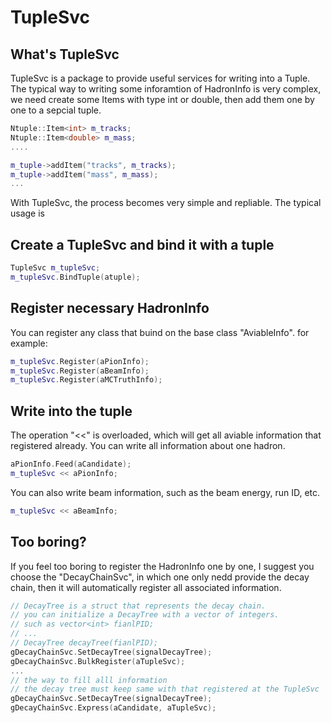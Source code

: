 # TupleSvc
## What's TupleSvc

TupleSvc is a package to provide useful services for writing into 
a Tuple. The typical way to writing some inforamtion of HadronInfo is 
very complex, we need create some Items with type int or double, 
then add them one by one to a sepcial tuple. 
```c++
Ntuple::Item<int> m_tracks;
Ntuple::Item<double> m_mass;
....

m_tuple->addItem("tracks", m_tracks);
m_tuple->addItem("mass", m_mass);
...
```  
With TupleSvc, the process becomes very simple and repliable.
The typical usage is 
## Create a TupleSvc and bind it with a tuple

```c++
TupleSvc m_tupleSvc;
m_tupleSvc.BindTuple(atuple);
```
## Register necessary HadronInfo

You can register any class that buind on the base class "AviableInfo".
for example:
```c++
m_tupleSvc.Register(aPionInfo);
m_tupleSvc.Register(aBeamInfo);
m_tupleSvc.Register(aMCTruthInfo);
```
## Write into the tuple

The operation "<<" is overloaded, which will get all aviable information that
registered already. You can write all information about one hadron.
```c++
aPionInfo.Feed(aCandidate);
m_tupleSvc << aPionInfo;
```
You can also write beam information, such as the beam energy, run ID, etc.
```c++
m_tupleSvc << aBeamInfo;
```

## Too boring?

If you feel too boring to register the HadronInfo one by one, 
I suggest you choose the "DecayChainSvc", in which one only nedd provide the
decay chain, then it will automatically register all associated information.
```c++
// DecayTree is a struct that represents the decay chain.
// you can initialize a DecayTree with a vector of integers.
// such as vector<int> fianlPID;
// ...
// DecayTree decayTree(fianlPID);
gDecayChainSvc.SetDecayTree(signalDecayTree);
gDecayChainSvc.BulkRegister(aTupleSvc);
...
// the way to fill alll information
// the decay tree must keep same with that registered at the TupleSvc
gDecayChainSvc.SetDecayTree(signalDecayTree);
gDecayChainSvc.Express(aCandidate, aTupleSvc);
```
